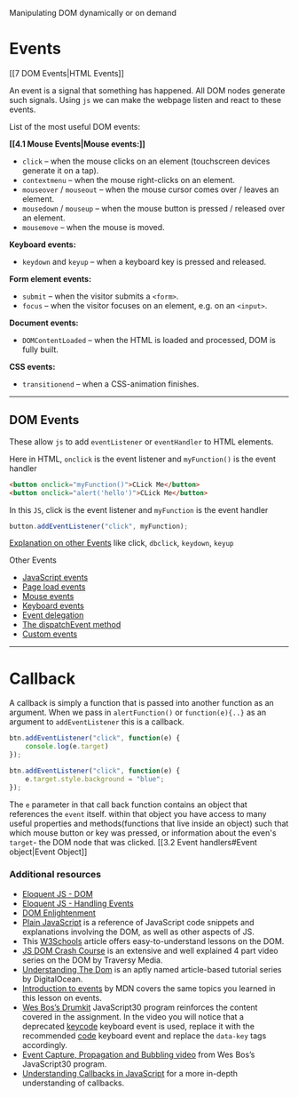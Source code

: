 
Manipulating DOM dynamically or on demand

# Events
[[7 DOM Events|HTML Events]]

An event is a signal that something has happened. All DOM nodes generate such signals.
Using `js` we can make the webpage listen and react to these events.


List of the most useful DOM events:

**[[4.1 Mouse Events|Mouse events:]]**
- `click` – when the mouse clicks on an element (touchscreen devices generate it on a tap).
- `contextmenu` – when the mouse right-clicks on an element.
- `mouseover` / `mouseout` – when the mouse cursor comes over / leaves an element.
- `mousedown` / `mouseup` – when the mouse button is pressed / released over an element.
- `mousemove` – when the mouse is moved.

**Keyboard events:**
- `keydown` and `keyup` – when a keyboard key is pressed and released.

**Form element events:**
- `submit` – when the visitor submits a `<form>`.
- `focus` – when the visitor focuses on an element, e.g. on an `<input>`.

**Document events:**
- `DOMContentLoaded` – when the HTML is loaded and processed, DOM is fully built.

**CSS events:**
- `transitionend` – when a CSS-animation finishes.

_____________

## DOM Events

These allow `js` to add `eventListener` or `eventHandler` to HTML elements.

Here in HTML, `onclick` is the event listener and `myFunction()` is the event handler
```html
<button onclick="myFunction()">CLick Me</button>
<button onclick="alert('hello')">CLick Me</button>
```
In this `JS`, click is the event listener and `myFunction` is the event handler
```js
button.addEventListener("click", myFunction);
```

[Explanation on other Events](https://www.w3schools.com/jsref/dom_obj_event.asp)  like click, `dbclick`, `keydown`, `keyup`


Other Events 
- [JavaScript events](https://www.javascripttutorial.net/javascript-dom/javascript-events/)
- [Page load events](https://www.javascripttutorial.net/javascript-dom/javascript-page-load-events/)
- [Mouse events](https://www.javascripttutorial.net/javascript-dom/javascript-mouse-events/)
- [Keyboard events](https://www.javascripttutorial.net/javascript-dom/javascript-keyboard-events/)
- [Event delegation](https://www.javascripttutorial.net/javascript-dom/javascript-event-delegation/)
- [The dispatchEvent method](https://www.javascripttutorial.net/javascript-dom/javascript-dispatchevent/)
- [Custom events](https://www.javascripttutorial.net/javascript-dom/javascript-custom-events/)



____________

# Callback

A callback is simply a function that is passed into another function as an argument.
When we pass in `alertFunction()` or `function(e){..}` as an argument to `addEventListener` this is a callback.

```js
btn.addEventListener("click", function(e) {
	console.log(e.target)
});

btn.addEventListener("click", function(e) {
	e.target.style.background = "blue";
});
```
The `e` parameter in that call back function contains an object that references the `event` itself. within that object you have access to many useful properties and methods(functions that live inside an object) such that which mouse button or key was pressed, or information about the even's `target`- the DOM node that was clicked. [[3.2 Event handlers#Event object|Event Object]]







### Additional resources

- [Eloquent JS - DOM](http://eloquentjavascript.net/13_dom.html)
- [Eloquent JS - Handling Events](http://eloquentjavascript.net/14_event.html)
- [DOM Enlightenment](http://domenlightenment.com/)
- [Plain JavaScript](https://plainjs.com/javascript/) is a reference of JavaScript code snippets and explanations involving the DOM, as well as other aspects of JS. 
- This [W3Schools](https://www.w3schools.com/js/js_htmldom.asp) article offers easy-to-understand lessons on the DOM.
- [JS DOM Crash Course](https://www.youtube.com/watch?v=0ik6X4DJKCc&list=PLillGF-RfqbYE6Ik_EuXA2iZFcE082B3s) is an extensive and well explained 4 part video series on the DOM by Traversy Media.
- [Understanding The Dom](https://www.digitalocean.com/community/tutorial_series/understanding-the-dom-document-object-model) is an aptly named article-based tutorial series by DigitalOcean.
- [Introduction to events](https://developer.mozilla.org/en-US/docs/Learn/JavaScript/Building_blocks/Events) by MDN covers the same topics you learned in this lesson on events.
- [Wes Bos’s Drumkit](https://www.youtube.com/watch?v=VuN8qwZoego) JavaScript30 program reinforces the content covered in the assignment. In the video you will notice that a deprecated [keycode](https://developer.mozilla.org/en-US/docs/Web/API/KeyboardEvent/keyCode) keyboard event is used, replace it with the recommended [code](https://developer.mozilla.org/en-US/docs/Web/API/KeyboardEvent/code) keyboard event and replace the `data-key` tags accordingly.
- [Event Capture, Propagation and Bubbling video](https://www.youtube.com/watch?v=F1anRyL37lE) from Wes Bos’s JavaScript30 program.
- [Understanding Callbacks in JavaScript](https://dev.to/i3uckwheat/understanding-callbacks-2o9e) for a more in-depth understanding of callbacks.

